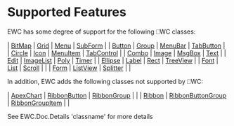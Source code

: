 # Supported Features

EWC has some degree of support for the following ⎕WC classes:

 |   [BitMap](ObjectRef/BitMap.md)    |   [Grid](ObjectRef/Grid.md)            |   [Menu](ObjectRef/Menu.md)          |   [SubForm](ObjectRef/SubForm.md)       |
 |   [Button](ObjectRef/Button.md)    |   [Group](ObjectRef/Group.md)          |   [MenuBar](ObjectRef/MenuBar.md)    |   [TabButton](ObjectRef/TabButton.md)   |
 |   [Circle](ObjectRef/Circle.md)    |   [Icon](ObjectRef/Icon.md)            |   [MenuItem](ObjectRef/MenuItem.md)  |   [TabControl](ObjectRef/TabControl.md) |
 |   [Combo](ObjectRef/Combo.md)      |   [Image](ObjectRef/Image.md)          |   [MsgBox](ObjectRef/MsgBox.md)      |   [Text](ObjectRef/Text.md)             |
 |   [Edit](ObjectRef/Edit.md)        |   [ImageList](ObjectRef/ImageList.md)  |   [Poly](ObjectRef/Poly.md)          |   [Timer](ObjectRef/Timer.md)           |
 |   [Ellipse](ObjectRef/Ellipse.md)  |   [Label](ObjectRef/Label.md)          |   [Rect](ObjectRef/Rect.md)          |   [TreeView](ObjectRef/TreeView.md)     |
 |   [Font](ObjectRef/Font.md)        |   [List](ObjectRef/List.md)            |   [Scroll](ObjectRef/Scroll.md)      |                                         |
 |   [Form](ObjectRef/Form.md)        |   [ListView](ObjectRef/ListView.md)    |   [Splitter](ObjectRef/Splitter.md)  |                                         |

In addition, EWC adds the following classes not supported by ⎕WC:

 |   [ApexChart](ObjectRef/ApexChart.md)  |   [RibbonButton](ObjectRef/RibbonButton.md)            |   [RibbonGroup](ObjectRef/RibbonGroup.md)          |                                       |
 |   [Ribbon](ObjectRef/Ribbon.md)        |   [RibbonButtonGroup](ObjectRef/RibbonButtonGroup.md)  |   [RibbonGroupItem](ObjectRef/RibbonGroupItem.md)  |                                       |

See EWC.Doc.Details 'classname' for more details
